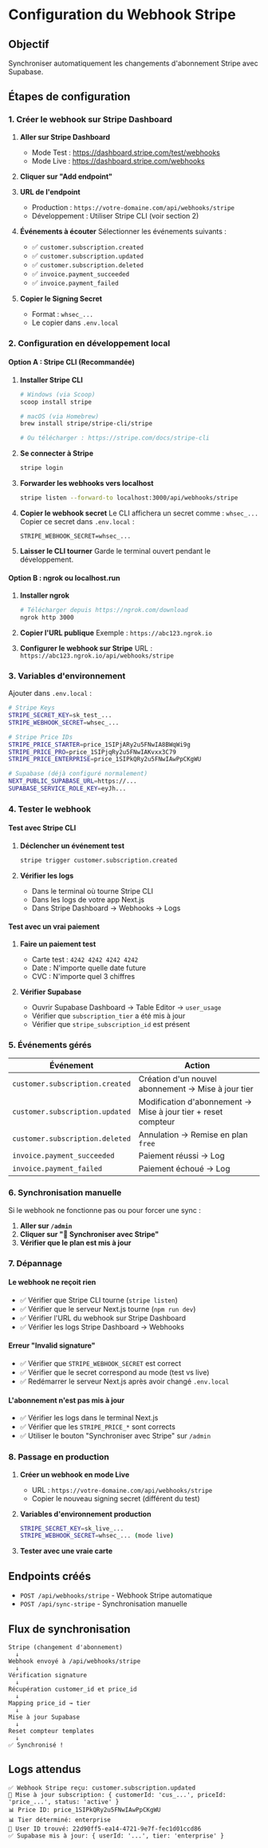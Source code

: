 # Configuration du Webhook Stripe

## Objectif
Synchroniser automatiquement les changements d'abonnement Stripe avec Supabase.

## Étapes de configuration

### 1. Créer le webhook sur Stripe Dashboard

1. **Aller sur Stripe Dashboard**
   - Mode Test : https://dashboard.stripe.com/test/webhooks
   - Mode Live : https://dashboard.stripe.com/webhooks

2. **Cliquer sur "Add endpoint"**

3. **URL de l'endpoint**
   - Production : `https://votre-domaine.com/api/webhooks/stripe`
   - Développement : Utiliser Stripe CLI (voir section 2)

4. **Événements à écouter**
   Sélectionner les événements suivants :
   - ✅ `customer.subscription.created`
   - ✅ `customer.subscription.updated`
   - ✅ `customer.subscription.deleted`
   - ✅ `invoice.payment_succeeded`
   - ✅ `invoice.payment_failed`

5. **Copier le Signing Secret**
   - Format : `whsec_...`
   - Le copier dans `.env.local`

### 2. Configuration en développement local

#### Option A : Stripe CLI (Recommandée)

1. **Installer Stripe CLI**
   ```bash
   # Windows (via Scoop)
   scoop install stripe
   
   # macOS (via Homebrew)
   brew install stripe/stripe-cli/stripe
   
   # Ou télécharger : https://stripe.com/docs/stripe-cli
   ```

2. **Se connecter à Stripe**
   ```bash
   stripe login
   ```

3. **Forwarder les webhooks vers localhost**
   ```bash
   stripe listen --forward-to localhost:3000/api/webhooks/stripe
   ```

4. **Copier le webhook secret**
   Le CLI affichera un secret comme : `whsec_...`
   Copier ce secret dans `.env.local` :
   ```
   STRIPE_WEBHOOK_SECRET=whsec_...
   ```

5. **Laisser le CLI tourner**
   Garde le terminal ouvert pendant le développement.

#### Option B : ngrok ou localhost.run

1. **Installer ngrok**
   ```bash
   # Télécharger depuis https://ngrok.com/download
   ngrok http 3000
   ```

2. **Copier l'URL publique**
   Exemple : `https://abc123.ngrok.io`

3. **Configurer le webhook sur Stripe**
   URL : `https://abc123.ngrok.io/api/webhooks/stripe`

### 3. Variables d'environnement

Ajouter dans `.env.local` :

```bash
# Stripe Keys
STRIPE_SECRET_KEY=sk_test_...
STRIPE_WEBHOOK_SECRET=whsec_...

# Stripe Price IDs
STRIPE_PRICE_STARTER=price_1SIPjARy2u5FNwIA8BWqWi9g
STRIPE_PRICE_PRO=price_1SIPjqRy2u5FNwIAKvxx3C79
STRIPE_PRICE_ENTERPRISE=price_1SIPkQRy2u5FNwIAwPpCKgWU

# Supabase (déjà configuré normalement)
NEXT_PUBLIC_SUPABASE_URL=https://...
SUPABASE_SERVICE_ROLE_KEY=eyJh...
```

### 4. Tester le webhook

#### Test avec Stripe CLI

1. **Déclencher un événement test**
   ```bash
   stripe trigger customer.subscription.created
   ```

2. **Vérifier les logs**
   - Dans le terminal où tourne Stripe CLI
   - Dans les logs de votre app Next.js
   - Dans Stripe Dashboard → Webhooks → Logs

#### Test avec un vrai paiement

1. **Faire un paiement test**
   - Carte test : `4242 4242 4242 4242`
   - Date : N'importe quelle date future
   - CVC : N'importe quel 3 chiffres

2. **Vérifier Supabase**
   - Ouvrir Supabase Dashboard → Table Editor → `user_usage`
   - Vérifier que `subscription_tier` a été mis à jour
   - Vérifier que `stripe_subscription_id` est présent

### 5. Événements gérés

| Événement | Action |
|-----------|--------|
| `customer.subscription.created` | Création d'un nouvel abonnement → Mise à jour tier |
| `customer.subscription.updated` | Modification d'abonnement → Mise à jour tier + reset compteur |
| `customer.subscription.deleted` | Annulation → Remise en plan `free` |
| `invoice.payment_succeeded` | Paiement réussi → Log |
| `invoice.payment_failed` | Paiement échoué → Log |

### 6. Synchronisation manuelle

Si le webhook ne fonctionne pas ou pour forcer une sync :

1. **Aller sur `/admin`**
2. **Cliquer sur "🔄 Synchroniser avec Stripe"**
3. **Vérifier que le plan est mis à jour**

### 7. Dépannage

#### Le webhook ne reçoit rien

- ✅ Vérifier que Stripe CLI tourne (`stripe listen`)
- ✅ Vérifier que le serveur Next.js tourne (`npm run dev`)
- ✅ Vérifier l'URL du webhook sur Stripe Dashboard
- ✅ Vérifier les logs Stripe Dashboard → Webhooks

#### Erreur "Invalid signature"

- ✅ Vérifier que `STRIPE_WEBHOOK_SECRET` est correct
- ✅ Vérifier que le secret correspond au mode (test vs live)
- ✅ Redémarrer le serveur Next.js après avoir changé `.env.local`

#### L'abonnement n'est pas mis à jour

- ✅ Vérifier les logs dans le terminal Next.js
- ✅ Vérifier que les `STRIPE_PRICE_*` sont corrects
- ✅ Utiliser le bouton "Synchroniser avec Stripe" sur `/admin`

### 8. Passage en production

1. **Créer un webhook en mode Live**
   - URL : `https://votre-domaine.com/api/webhooks/stripe`
   - Copier le nouveau signing secret (différent du test)

2. **Variables d'environnement production**
   ```bash
   STRIPE_SECRET_KEY=sk_live_...
   STRIPE_WEBHOOK_SECRET=whsec_... (mode live)
   ```

3. **Tester avec une vraie carte**

## Endpoints créés

- `POST /api/webhooks/stripe` - Webhook Stripe automatique
- `POST /api/sync-stripe` - Synchronisation manuelle

## Flux de synchronisation

```
Stripe (changement d'abonnement)
  ↓
Webhook envoyé à /api/webhooks/stripe
  ↓
Vérification signature
  ↓
Récupération customer_id et price_id
  ↓
Mapping price_id → tier
  ↓
Mise à jour Supabase
  ↓
Reset compteur templates
  ↓
✅ Synchronisé !
```

## Logs attendus

```
✅ Webhook Stripe reçu: customer.subscription.updated
🔄 Mise à jour subscription: { customerId: 'cus_...', priceId: 'price_...', status: 'active' }
📊 Price ID: price_1SIPkQRy2u5FNwIAwPpCKgWU
📊 Tier déterminé: enterprise
👤 User ID trouvé: 22d90ff5-ea14-4721-9e7f-fec1d01ccd86
✅ Supabase mis à jour: { userId: '...', tier: 'enterprise' }
```


